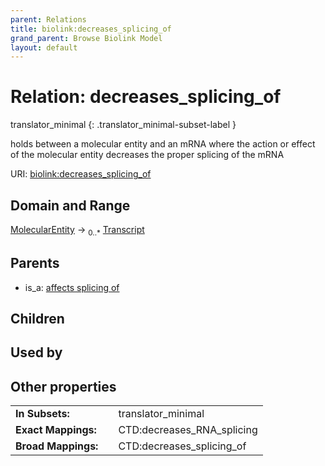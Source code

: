 ```yaml
---
parent: Relations
title: biolink:decreases_splicing_of
grand_parent: Browse Biolink Model
layout: default
---
```


# Relation: decreases_splicing_of

translator_minimal
{: .translator_minimal-subset-label }


holds between a molecular entity and an mRNA where the action or effect of the molecular entity decreases the proper splicing of the mRNA

URI: [biolink:decreases_splicing_of](https://w3id.org/biolink/vocab/decreases_splicing_of)

## Domain and Range

[MolecularEntity](MolecularEntity.md) ->  <sub>0..*</sub> [Transcript](Transcript.md)

## Parents

 *  is_a: [affects splicing of](affects_splicing_of.md)

## Children


## Used by


## Other properties

|  |  |  |
| --- | --- | --- |
| **In Subsets:** | | translator_minimal |
| **Exact Mappings:** | | CTD:decreases_RNA_splicing |
| **Broad Mappings:** | | CTD:decreases_splicing_of |

